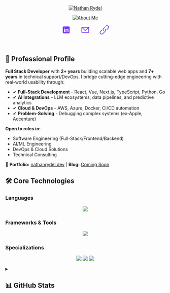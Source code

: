 <br />
<br />

<p align="center">
  <a href="https://nathanrydel.dev"><img src="https://readme-typing-svg.demolab.com?font=JetBrains+Mono&size=36&duration=1&pause=1000&color=7C3AED&center=true&vCenter=true&repeat=false&random=false&width=500&height=65&lines=Nathan+Rydel" alt="Nathan Rydel" /></a>
</p>

<p align="center">
  <a href="https://nathanrydel.dev"><img src="https://readme-typing-svg.demolab.com?font=JetBrains+Mono&size=24&duration=2000&pause=1000&color=7C3AED&center=true&vCenter=true&random=false&width=500&height=45&lines=Full+Stack+Developer;AI+Integrations+Specialist;TypeScript+%26+Python+Solutions" alt="About Me" /></a>
</p>

<!-- Social icons -->
<p align="center">
  <a href="https://www.linkedin.com/in/nathan-rydel/"><img width="32px" alt="LinkedIn" title="LinkedIn" src="./assets/linkedin-icon-violet.svg"/></a>
  &#8287;&#8287;&#8287;&#8287;&#8287;
  <a href="mailto:contact@nathanrydel.dev"><img width="32px" alt="Email" title="Email" src="./assets/email-purple.svg"/></a>
  &#8287;&#8287;&#8287;&#8287;&#8287;
  <a href="https://nathanrydel.dev"><img width="32px" alt="Portfolio" title="Portfolio" src="./assets/link-purple.svg"/></a>
</p>

<br />

## 👋 Professional Profile

**Full Stack Developer** with **2+ years** building scalable web apps and **7+ years** in technical support/DevOps. I bridge cutting-edge engineering with real-world usability through:

- ✔ **Full-Stack Development** - React, Vue, Next.js, TypeScript, Python, Go
- ✔ **AI Integrations** - LLM ecosystems, data pipelines, and predictive analytics
- ✔ **Cloud & DevOps** - AWS, Azure, Docker, CI/CD automation
- ✔ **Problem-Solving** - Debugging complex systems (ex-Apple, Accenture)

**Open to roles in:**
- Software Engineering (Full-Stack/Frontend/Backend)
- AI/ML Engineering
- DevOps & Cloud Solutions
- Technical Consulting

🔗 **Portfolio:** [nathanrydel.dev](https://nathanrydel.dev) | **Blog:** [Coming Soon](#)

## 🛠️ Core Technologies

### Languages
<p align="center">
  <img src="https://skillicons.dev/icons?i=ts,js,py,go,cs,html,css">
</p>

### Frameworks & Tools
<p align="center">
  <img src="https://skillicons.dev/icons?i=react,nextjs,vue,nodejs,express,flask,tailwind,aws,azure,docker,postgres,mongodb,git,figma">
</p>

### Specializations
<p align="center">
  <img src="https://img.shields.io/badge/LLM_Integrations-FF6B6B?style=for-the-badge&logo=openai&logoColor=white">
  <img src="https://img.shields.io/badge/AI_Pipelines-7C3AED?style=for-the-badge&logo=pytorch&logoColor=white">
  <img src="https://img.shields.io/badge/DevOps-38B2AC?style=for-the-badge&logo=amazonaws&logoColor=white">
</p>

<details>
<summary><h2>📊 GitHub Stats</h2></summary>

<p align="center">
  <a href="https://github.com/anuraghazra/github-readme-stats">
    <img alt="My Github Stats" src="https://github-readme-stats-nathan-rydel.vercel.app/api?username=nathanrydel&show_icons=true&theme=dracula&hide_border=true" height="180px"/>
    <img alt="Top Languages" src="https://github-readme-stats-nathan-rydel.vercel.app/api/top-langs/?username=nathanrydel&theme=dracula&layout=compact&hide_border=true" height="180px"/>
  </a>
</p>
<b>Note:</b> Top languages is only a metric of the languages in my public code and doesn't reflect experience or skill level with the language.

<h3>⚡ Recent GitHub Activity</h3>

<!-- https://github.com/jamesgeorge007/github-activity-readme -->
<!--START_SECTION:activity-->

1. ❗ Opened issue [#13](https://github.com/nathanrydel/go-todo-app/issues/13) in [nathanrydel/go-todo-app](https://github.com/nathanrydel/go-todo-app)
2. ❗ Opened issue [#12](https://github.com/nathanrydel/go-todo-app/issues/12) in [nathanrydel/go-todo-app](https://github.com/nathanrydel/go-todo-app)
3. ❗ Opened issue [#11](https://github.com/nathanrydel/go-todo-app/issues/11) in [nathanrydel/go-todo-app](https://github.com/nathanrydel/go-todo-app)
4. ❗ Opened issue [#10](https://github.com/nathanrydel/go-todo-app/issues/10) in [nathanrydel/go-todo-app](https://github.com/nathanrydel/go-todo-app)
5. ❗ Opened issue [#9](https://github.com/nathanrydel/go-todo-app/issues/9) in [nathanrydel/go-todo-app](https://github.com/nathanrydel/go-todo-app)
<!--END_SECTION:activity-->

<details>
  <summary><h4>👓Views</h4></summary>

  <!-- https://komarev.com/sources/github-profile-views-counter -->
  ![](https://komarev.com/ghpvc/?username=nathanrydel&color=blueviolet&style=for-the-badge)

</details>

</details>
